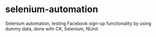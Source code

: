 # selenium-automation
Selenium automation, testing Facebook sign-up functionality by using dummy data, done with C#, Selenium, NUnit.
